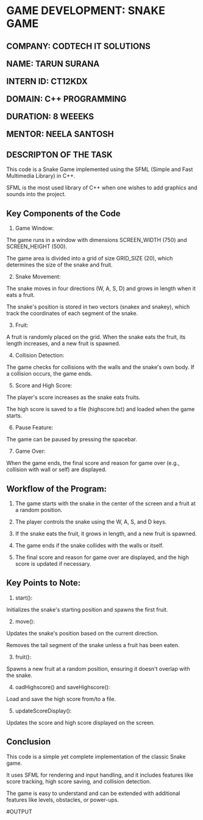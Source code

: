 <h1>GAME DEVELOPMENT: SNAKE GAME</h1>

<h2>COMPANY: CODTECH IT SOLUTIONS

NAME: TARUN SURANA

INTERN ID: CT12KDX

DOMAIN: C++ PROGRAMMING

DURATION: 8 WEEEKS

MENTOR: NEELA SANTOSH</h2>

<h2>DESCRIPTON OF THE TASK</h2>

This code is a Snake Game implemented using the SFML (Simple and Fast Multimedia Library) in C++.

SFML is the most used library of C++ when one wishes to add graphics and sounds into the project.

<h2>Key Components of the Code</h2>

1. Game Window:

The game runs in a window with dimensions SCREEN_WIDTH (750) and SCREEN_HEIGHT (500).

The game area is divided into a grid of size GRID_SIZE (20), which determines the size of the snake and fruit.

2. Snake Movement:

The snake moves in four directions (W, A, S, D) and grows in length when it eats a fruit.

The snake's position is stored in two vectors (snakex and snakey), which track the coordinates of each segment of the snake.

3. Fruit:

A fruit is randomly placed on the grid. When the snake eats the fruit, its length increases, and a new fruit is spawned.

4. Collision Detection:

The game checks for collisions with the walls and the snake's own body. If a collision occurs, the game ends.

5. Score and High Score:

The player's score increases as the snake eats fruits.

The high score is saved to a file (highscore.txt) and loaded when the game starts.

6. Pause Feature:

The game can be paused by pressing the spacebar.

7. Game Over:

When the game ends, the final score and reason for game over (e.g., collision with wall or self) are displayed.

<h2>Workflow of the Program:</h2>

1. The game starts with the snake in the center of the screen and a fruit at a random position.

2. The player controls the snake using the W, A, S, and D keys.

3. If the snake eats the fruit, it grows in length, and a new fruit is spawned.

4. The game ends if the snake collides with the walls or itself.

5. The final score and reason for game over are displayed, and the high score is updated if necessary.

<h2>Key Points to Note:</h2>

1. start():

Initializes the snake's starting position and spawns the first fruit.

2. move():

Updates the snake's position based on the current direction.

Removes the tail segment of the snake unless a fruit has been eaten.

3. fruit():

Spawns a new fruit at a random position, ensuring it doesn't overlap with the snake.

4. oadHighscore() and saveHighscore():

Load and save the high score from/to a file.

5. updateScoreDisplay():

Updates the score and high score displayed on the screen.

<h2>Conclusion</h2>

This code is a simple yet complete implementation of the classic Snake game.

It uses SFML for rendering and input handling, and it includes features like score tracking, high score saving, and collision detection.

The game is easy to understand and can be extended with additional features like levels, obstacles, or power-ups.

#OUTPUT
